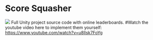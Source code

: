 # Score Squasher
![](https://github.com/LootLocker/score-squasher/blob/main/scoreSquasherGameplay.gif)
Full Unity project source code with online leaderboards.
#Watch the youtube video here to implement them yourself:
https://www.youtube.com/watch?v=u8llsk7FoYg
